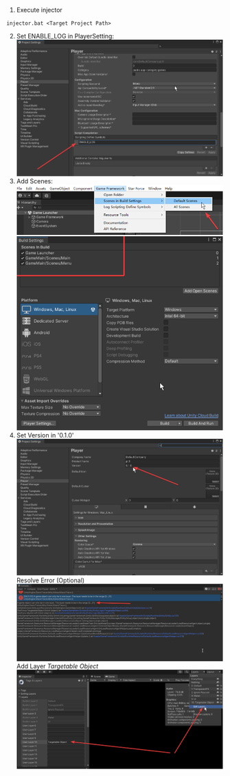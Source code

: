 1. Execute injector
```shell
injector.bat <Target Project Path>
```
2. Set ENABLE_LOG in PlayerSetting:
![](vx_images/241901017220858.png)
3. Add Scenes:
![](vx_images/545483117247317.png)
![](vx_images/452851117239284.png)
4. Set Version in '0.1.0'
![](vx_images/130162017227151.png)
Resolve Error (Optional)
![](vx_images/384303309239987.png)
Add Layer *Targetable Object*
![](vx_images/549563409236542.png)